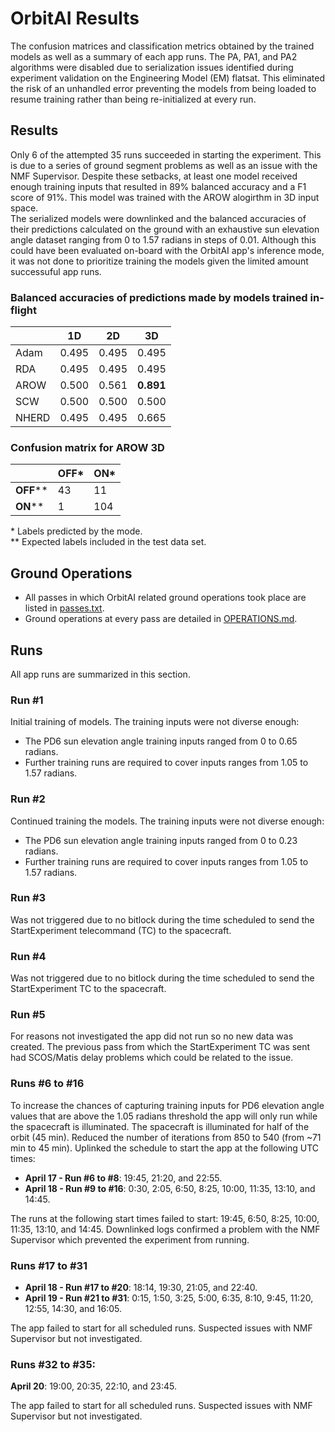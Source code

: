 # OrbitAI Results
The confusion matrices and classification metrics obtained by the trained models as well as a summary of each app runs. The PA, PA1, and PA2 algorithms were disabled due to serialization issues identified during experiment validation on the Engineering Model (EM) flatsat. This eliminated the risk of an unhandled error preventing the models from being loaded to resume training rather than being re-initialized at every run. 

## Results
Only 6 of the attempted 35 runs succeeded in starting the experiment. This is due to a series of ground segment problems as well as an issue with the NMF Supervisor. Despite these setbacks, at least one model received enough training inputs that resulted in 89% balanced accuracy and a F1 score of 91%. This model was trained with the AROW alogirthm in 3D input space. <br>The serialized models were downlinked and the balanced accuracies of their predictions calculated on the ground with an exhaustive sun elevation angle dataset ranging from 0 to 1.57 radians in steps of 0.01. Although this could have been evaluated on-board with the OrbitAI app's inference mode, it was not done to prioritize training the models given the limited amount successuful app runs.

### Balanced accuracies of predictions made by models trained in-flight
|       | 1D    | 2D    | 3D    |
|-------|-------|-------|-------|
| Adam  | 0.495 | 0.495 | 0.495 |
| RDA   | 0.495 | 0.495 | 0.495 |
| AROW  | 0.500 | 0.561 | **0.891** |
| SCW   | 0.500 | 0.500 | 0.500 |
| NHERD | 0.495 | 0.495 | 0.665 |


### Confusion matrix for AROW 3D
|      | **OFF*** | **ON*** |
|------|------|-----|
| **OFF**** | 43   | 11  |
| **ON****  | 1    | 104 |

\* Labels predicted by the mode.<br>
\** Expected labels included in the test data set.

## Ground Operations
- All passes in which OrbitAI related ground operations took place are listed in [passes.txt](passes.txt).
- Ground operations at every pass are detailed in [OPERATIONS.md](OPERATIONS.md).

## Runs
All app runs are summarized in this section.
### Run #1
Initial training of models. The training inputs were not diverse enough:
- The PD6 sun elevation angle training inputs ranged from 0 to 0.65 radians.
- Further training runs are required to cover inputs ranges from 1.05 to 1.57 radians.
### Run #2
Continued training the models. The training inputs were not diverse enough:
- The PD6 sun elevation angle training inputs ranged from 0 to 0.23 radians.
- Further training runs are required to cover inputs ranges from 1.05 to 1.57 radians.
### Run #3
Was not triggered due to no bitlock during the time scheduled to send the StartExperiment telecommand (TC) to the spacecraft.

### Run #4
Was not triggered due to no bitlock during the time scheduled to send the StartExperiment TC to the spacecraft.

### Run #5
For reasons not investigated the app did not run so no new data was created. The previous pass from which the StartExperiment TC was sent had SCOS/Matis delay problems which could be related to the issue.

### Runs #6 to #16
To increase the chances of capturing training inputs for PD6 elevation angle values that are above the 1.05 radians threshold the app will only run while the spacecraft is illuminated. The spacecraft is illuminated for half of the orbit (45 min). Reduced the number of iterations from 850 to 540 (from ~71 min to 45 min). Uplinked the schedule to start the app at the following UTC times: 
 - **April 17 - Run \#6 to \#8**: 19:45, 21:20, and 22:55.
 - **April 18 - Run \#9 to \#16**: 0:30, 2:05, 6:50, 8:25, 10:00, 11:35, 13:10, and 14:45.

The runs at the following start times failed to start: 19:45, 6:50, 8:25, 10:00, 11:35, 13:10, and 14:45. Downlinked logs confirmed a problem with the NMF Supervisor which prevented the experiment from running.

### Runs #17 to #31
 - **April 18 - Run \#17 to \#20**: 18:14, 19:30, 21:05, and 22:40.
 - **April 19 - Run \#21 to \#31**: 0:15, 1:50, 3:25, 5:00, 6:35, 8:10, 9:45, 11:20, 12:55, 14:30, and 16:05.

The app failed to start for all scheduled runs. Suspected issues with NMF Supervisor but not investigated.

### Runs #32 to #35:
**April 20**: 19:00, 20:35, 22:10, and 23:45.

The app failed to start for all scheduled runs. Suspected issues with NMF Supervisor but not investigated.